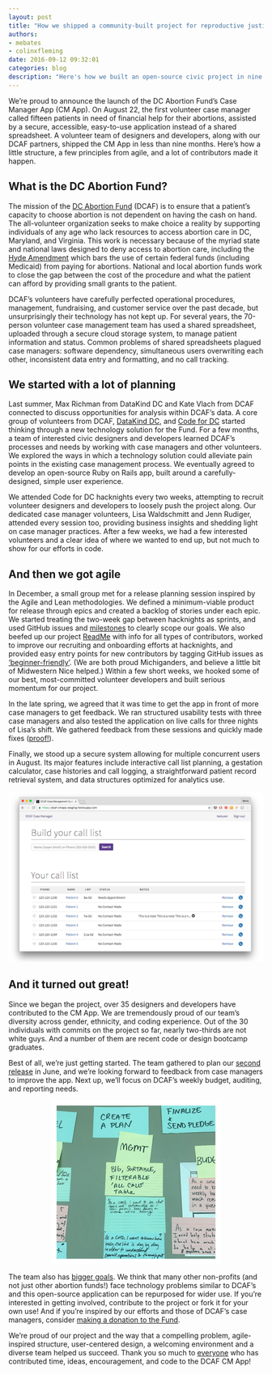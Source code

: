 ```yaml
---
layout: post
title: "How we shipped a community-built project for reproductive justice"
authors:
- mebates
- colinxfleming
date: 2016-09-12 09:32:01
categories: blog
description: "Here's how we built an open-source civic project in nine months with the DC Abortion Fund."
---
```


We’re proud to announce the launch of the DC Abortion Fund’s Case Manager App (CM App). On August 22, the first volunteer case manager called fifteen patients in need of financial help for their abortions, assisted by a secure, accessible, easy-to-use application instead of a shared spreadsheet. A volunteer team of designers and developers, along with our DCAF partners, shipped the CM App in less than nine months. Here’s how a little structure, a few principles from agile, and a lot of contributors made it happen.

<!--more-->

## What is the DC Abortion Fund?

The mission of the [DC Abortion Fund](http://www.dcabortionfund.org) (DCAF) is to ensure that a patient’s capacity to choose abortion is not dependent on having the cash on hand. The all-volunteer organization seeks to make choice a reality by supporting individuals of any age who lack resources to access abortion care in DC, Maryland, and Virginia. This work is necessary because of the myriad state and national laws designed to deny access to abortion care, including the [Hyde Amendment](https://en.wikipedia.org/wiki/Hyde_Amendment) which bars the use of certain federal funds (including Medicaid) from paying for abortions. National and local abortion funds work to close the gap between the cost of the procedure and what the patient can afford by providing small grants to the patient.

DCAF’s volunteers have carefully perfected operational procedures, management, fundraising, and customer service over the past decade, but unsurprisingly their technology has not kept up. For several years, the 70-person volunteer case management team has used a shared spreadsheet, uploaded through a secure cloud storage system, to manage patient information and status. Common problems of shared spreadsheets plagued case managers: software dependency, simultaneous users overwriting each other, inconsistent data entry and formatting, and no call tracking.

## We started with a lot of planning

Last summer, Max Richman from DataKind DC and Kate Vlach from DCAF connected to discuss opportunities for analysis within DCAF’s data. A core group of volunteers from DCAF, [DataKind DC](http://www.datakind.org/chapters/datakind-dc), and [Code for DC](http://codefordc.org/) started thinking through a new technology solution for the Fund. For a few months, a team of interested civic designers and developers learned DCAF’s processes and needs by working with case managers and other volunteers. We explored the ways in which a technology solution could alleviate pain points in the existing case management process. We eventually agreed to develop an open-source Ruby on Rails app, built around a carefully-designed, simple user experience.

We attended Code for DC hacknights every two weeks, attempting to recruit volunteer designers and developers to loosely push the project along. Our dedicated case manager volunteers, Lisa Waldschmitt and Jenn Rudiger, attended every session too, providing business insights and shedding light on case manager practices. After a few weeks, we had a few interested volunteers and a clear idea of where we wanted to end up, but not much to show for our efforts in code.

## And then we got agile

In December, a small group met for a release planning session inspired by the Agile and Lean methodologies. We defined a minimum-viable product for release through epics and created a backlog of stories under each epic. We started treating the two-week gap between hacknights as sprints, and used GitHub issues and [milestones](https://github.com/colinxfleming/dcaf_case_management/milestones?state=closed) to clearly scope our goals. We also beefed up our project [ReadMe](https://github.com/colinxfleming/dcaf_case_management/blob/master/README.md) with info for all types of contributors, worked to improve our recruiting and onboarding efforts at hacknights, and provided easy entry points for new contributors by tagging GitHub issues as [‘beginner-friendly’](https://github.com/colinxfleming/dcaf_case_management/issues?q=is%3Aopen+is%3Aissue+label%3A%22beginner+friendly%22). (We are both proud Michiganders, and believe a little bit of Midwestern Nice helped.) Within a few short weeks, we hooked some of our best, most-committed volunteer developers and built serious momentum for our project.

In the late spring, we agreed that it was time to get the app in front of more case managers to get feedback. We ran structured usability tests with three case managers and also tested the application on live calls for three nights of Lisa’s shift. We gathered feedback from these sessions and quickly made fixes ([proof!](https://github.com/colinxfleming/dcaf_case_management/issues/405)).

Finally, we stood up a secure system allowing for multiple concurrent users in August. Its major features include interactive call list planning, a gestation calculator, case histories and call logging, a straightforward patient record retrieval system, and data structures optimized for analytics use.

<center><img src="/images/blog/images/2016-09-09/dashboard.png" alt="The app dashboard" /></center>

## And it turned out great!

Since we began the project, over 35 designers and developers have contributed to the CM App. We are tremendously proud of our team’s diversity across gender, ethnicity, and coding experience. Out of the 30 individuals with commits on the project so far, nearly two-thirds are not white guys. And a number of them are recent code or design bootcamp graduates.

Best of all, we’re just getting started. The team gathered to plan our [second release](https://github.com/colinxfleming/dcaf_case_management/wiki/Sprint-%26-Release-Planning) in June, and we’re looking forward to feedback from case managers to improve the app. Next up, we’ll focus on DCAF’s weekly budget, auditing, and reporting needs.

<center><img src='/images/blog/images/2016-09-09/stickies.png' alt='Planning for the second release'/></center>

The team also has [bigger goals](https://github.com/colinxfleming/dcaf_case_management/wiki/Future-Dreams-for-Team-CM-App). We think that many other non-profits (and not just other abortion funds!) face technology problems similar to DCAF’s and this open-source application can be repurposed for wider use. If you’re interested in getting involved, contribute to the project or fork it for your own use! And if you’re inspired by our efforts and those of DCAF’s case managers, consider [making a donation to the Fund](https://dcabortionfund.org/donate).

We’re proud of our project and the way that a compelling problem, agile-inspired structure, user-centered design, a welcoming environment and a diverse team helped us succeed. Thank you so much to [everyone](https://github.com/colinxfleming/dcaf_case_management/wiki/Team-gratitude) who has contributed time, ideas, encouragement, and code to the DCAF CM App!
